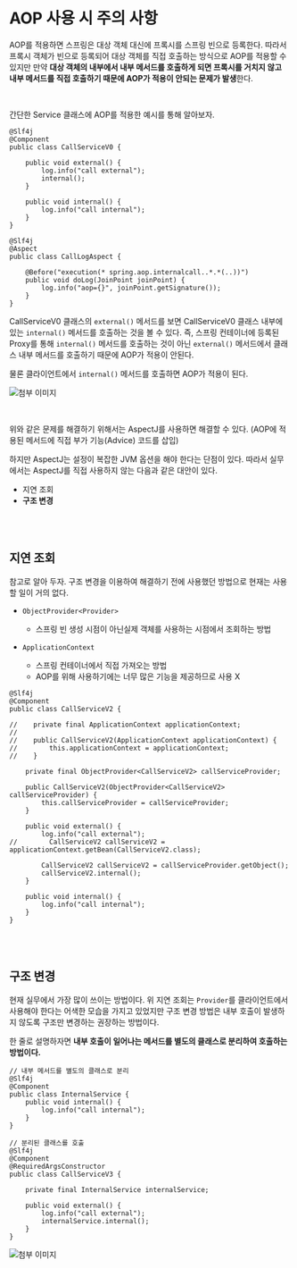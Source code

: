 # AOP 사용 시 주의 사항


AOP를 적용하면 스프링은 대상 객체 대신에 프록시를 스프링 빈으로 등록한다. 따라서 프록시 객체가 빈으로 등록되어 대상 객체를 직접 호출하는 방식으로 AOP를 적용할 수 있지만 만약 **대상 객체의 내부에서 내부 메서드를 호출하게 되면 프록시를 거치지 않고 내부 메서드를 직접 호출하기 때문에 AOP가 적용이 안되는 문제가 발생**한다.


<br/>

간단한 Service 클래스에 AOP를 적용한 예시를 통해 알아보자.

```
@Slf4j
@Component
public class CallServiceV0 {

    public void external() {
        log.info("call external");
        internal();
    }

    public void internal() {
        log.info("call internal");
    }
}

@Slf4j
@Aspect
public class CallLogAspect {

    @Before("execution(* spring.aop.internalcall..*.*(..))")
    public void doLog(JoinPoint joinPoint) {
        log.info("aop={}", joinPoint.getSignature());
    }
}
```

CallServiceV0 클래스의 `external()` 메서드를 보면 CallServiceV0 클래스 내부에 있는 `internal()` 메서드를 호출하는 것을 볼 수 있다. 즉, 스프링 컨테이너에 등록된 Proxy를 통해 `internal()` 메서드를 호출하는 것이 아닌 `external()` 메서드에서 클래스 내부 메서드를 호출하기 때문에 AOP가 적용이 안된다.

물론 클라이언트에서 `internal()` 메서드를 호출하면 AOP가 적용이 된다.

![첨부 이미지](https://file-upload-store-jdd.s3.ap-northeast-2.amazonaws.com/aop%EC%A3%BC%EC%9D%98%EC%A0%90.JPG)

<br/>

위와 같은 문제를 해결하기 위해서는 AspectJ를 사용하면 해결할 수 있다. (AOP에 적용된 메서드에 직접 부가 기능(Advice) 코드를 삽입)

하지만 AspectJ는 설정이 복잡한 JVM 옵션을 해야 한다는 단점이 있다. 따라서 실무에서는 AspectJ를 직접 사용하지 않는 다음과 같은 대안이 있다.

- 지연 조회
- **구조 변경**

<br/>
<br/>

## 지연 조회

참고로 알아 두자. 구조 변경을 이용하여 해결하기 전에 사용했던 방법으로 현재는 사용할 일이 거의 없다. 

- `ObjectProvider<Provider>`
    - 스프링 빈 생성 시점이 아닌실제 객체를 사용하는 시점에서 조회하는 방법

- `ApplicationContext`
    - 스프링 컨테이너에서 직접 가져오는 방법
    - AOP를 위해 사용하기에는 너무 많은 기능을 제공하므로 사용 X

```
@Slf4j
@Component
public class CallServiceV2 {

//    private final ApplicationContext applicationContext;
//
//    public CallServiceV2(ApplicationContext applicationContext) {
//        this.applicationContext = applicationContext;
//    }

    private final ObjectProvider<CallServiceV2> callServiceProvider;

    public CallServiceV2(ObjectProvider<CallServiceV2> callServiceProvider) {
        this.callServiceProvider = callServiceProvider;
    }

    public void external() {
        log.info("call external");
//        CallServiceV2 callServiceV2 = applicationContext.getBean(CallServiceV2.class);

        CallServiceV2 callServiceV2 = callServiceProvider.getObject();
        callServiceV2.internal();
    }

    public void internal() {
        log.info("call internal");
    }
}
```


<br/>
<br/>


## 구조 변경

현재 실무에서 가장 많이 쓰이는 방법이다. 위 지연 조회는 `Provider`를 클라이언트에서 사용해야 한다는 어색한 모습을 가지고 있었지만 구조 변경 방법은 내부 호출이 발생하지 않도록 구조만 변경하는 권장하는 방법이다.

한 줄로 설명하자면 **내부 호출이 일어나는 메서드를 별도의 클래스로 분리하여 호출하는 방법이다.**


```
// 내부 메서드를 별도의 클래스로 분리
@Slf4j
@Component
public class InternalService {
    public void internal() {
        log.info("call internal");
    }
}

// 분리된 클래스를 호출
@Slf4j
@Component
@RequiredArgsConstructor
public class CallServiceV3 {

    private final InternalService internalService;

    public void external() {
        log.info("call external");
        internalService.internal();
    }
}
```

![첨부 이미지](https://file-upload-store-jdd.s3.ap-northeast-2.amazonaws.com/aop%EC%A3%BC%EC%9D%98%EC%A0%902.JPG)